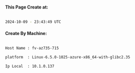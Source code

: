 
   
#### This Page Create at:

```bash

2024-10-09 - 23:43:49 UTC

```

#### Create By Machine:

```bash

Host Name : fv-az735-715

platform  : Linux-6.5.0-1025-azure-x86_64-with-glibc2.35

Ip Local  : 10.1.0.137

```

